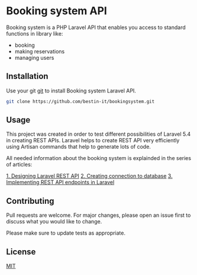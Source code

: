 # Booking system API

Booking system is a PHP Laravel API that enables you access to standard functions in library like:
- booking
- making reservations
- managing users

## Installation

Use your git [git](https://github.com/bestin-it/bookingsystem.git) to install Booking system Laravel API.

```bash
git clone https://github.com/bestin-it/bookingsystem.git
```

## Usage

This project was created in order to test different possibilities of Laravel 5.4 in creating REST APIs.
Laravel helps to create REST API very efficiently using Artisan commands that help to generate lots of code.

All needed information about the booking system is explainded in the series of articles:

[1. Designing Laravel REST API](https://bestin-it.com/building-simple-laravel-5-4-api-for-books-management-with-books-readers-and-librarians/)
[2. Creating connection to database](https://bestin-it.com/laravel-5-4-api-for-books-management-new-project-and-connection-to-database/)
[3. Implementing REST API endpoints in Laravel](https://bestin-it.com/laravel-5-4-api-for-books-management-new-project-and-connection-to-database/)



## Contributing
Pull requests are welcome. For major changes, please open an issue first to discuss what you would like to change.

Please make sure to update tests as appropriate.

## License
[MIT](https://choosealicense.com/licenses/mit/)